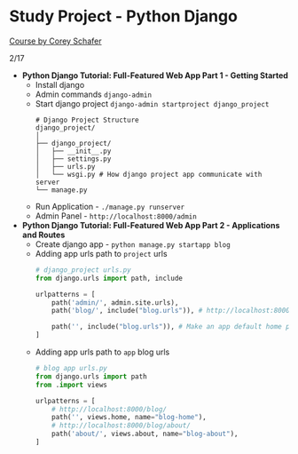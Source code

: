 # Study Project - Python Django

[Course by Corey Schafer](https://www.youtube.com/watch?v=UmljXZIypDc&list=PL-osiE80TeTtoQCKZ03TU5fNfx2UY6U4p) 

2/17

- __Python Django Tutorial: Full-Featured Web App Part 1 - Getting Started__
  - Install django
  - Admin commands `django-admin`
  - Start django project `django-admin startproject django_project`
    ```
    # Django Project Structure
    django_project/
    │
    ├── django_project/
    │   ├── __init__.py
    │   ├── settings.py
    │   ├── urls.py
    │   └── wsgi.py # How django project app communicate with server
    └── manage.py
    ```
  - Run Application - `./manage.py runserver`
  - Admin Panel - `http://localhost:8000/admin`
- __Python Django Tutorial: Full-Featured Web App Part 2 - Applications and Routes__
  - Create django app - `python manage.py startapp blog`
  - Adding app urls path to `project` urls
    ```python
    # django_project urls.py
    from django.urls import path, include

    urlpatterns = [
        path('admin/', admin.site.urls),
        path('blog/', include("blog.urls")), # http://localhost:8000/blog/

        path('', include("blog.urls")), # Make an app default home page - http://localhost:8000/
    ]
    ```
  - Adding app urls path to `app` blog urls
    ```python
    # blog app urls.py
    from django.urls import path
    from .import views
    
    urlpatterns = [
        # http://localhost:8000/blog/
        path('', views.home, name="blog-home"),
        # http://localhost:8000/blog/about/
        path('about/', views.about, name="blog-about"),
    ]
    ```   